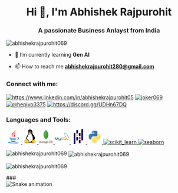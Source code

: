 <h1 align="center">Hi 👋, I'm Abhishek Rajpurohit</h1>
<h3 align="center">A passionate Business Anlayst from India</h3>

<p align="left"> <img src="https://komarev.com/ghpvc/?username=abhishekrajpurohit069&label=Profile%20views&color=0e75b6&style=flat" alt="abhishekrajpurohit069" /> </p>

- 🌱 I’m currently learning **Gen AI**

- 📫 How to reach me **abhishekrajpurohit280@gmail.com**

<h3 align="left">Connect with me:</h3>
<p align="left">
<a href="https://linkedin.com/in/https://www.linkedin.com/in/abhishekrajpurohit05" target="blank"><img align="center" src="https://raw.githubusercontent.com/rahuldkjain/github-profile-readme-generator/master/src/images/icons/Social/linked-in-alt.svg" alt="https://www.linkedin.com/in/abhishekrajpurohit05" height="30" width="40" /></a>
<a href="https://kaggle.com/joker069" target="blank"><img align="center" src="https://raw.githubusercontent.com/rahuldkjain/github-profile-readme-generator/master/src/images/icons/Social/kaggle.svg" alt="joker069" height="30" width="40" /></a>
<a href="https://www.hackerrank.com/@hepivo3375" target="blank"><img align="center" src="https://raw.githubusercontent.com/rahuldkjain/github-profile-readme-generator/master/src/images/icons/Social/hackerrank.svg" alt="@hepivo3375" height="30" width="40" /></a>
<a href="https://discord.gg/https://discord.gg/UDHn67DQ" target="blank"><img align="center" src="https://raw.githubusercontent.com/rahuldkjain/github-profile-readme-generator/master/src/images/icons/Social/discord.svg" alt="https://discord.gg/UDHn67DQ" height="30" width="40" /></a>
</p>

<h3 align="left">Languages and Tools:</h3>
<p align="left"> <a href="https://www.java.com" target="_blank" rel="noreferrer"> <img src="https://raw.githubusercontent.com/devicons/devicon/master/icons/java/java-original.svg" alt="java" width="40" height="40"/> </a> <a href="https://www.linux.org/" target="_blank" rel="noreferrer"> <img src="https://raw.githubusercontent.com/devicons/devicon/master/icons/linux/linux-original.svg" alt="linux" width="40" height="40"/> </a> <a href="https://www.mongodb.com/" target="_blank" rel="noreferrer"> <img src="https://raw.githubusercontent.com/devicons/devicon/master/icons/mongodb/mongodb-original-wordmark.svg" alt="mongodb" width="40" height="40"/> </a> <a href="https://www.mysql.com/" target="_blank" rel="noreferrer"> <img src="https://raw.githubusercontent.com/devicons/devicon/master/icons/mysql/mysql-original-wordmark.svg" alt="mysql" width="40" height="40"/> </a> <a href="https://pandas.pydata.org/" target="_blank" rel="noreferrer"> <img src="https://raw.githubusercontent.com/devicons/devicon/2ae2a900d2f041da66e950e4d48052658d850630/icons/pandas/pandas-original.svg" alt="pandas" width="40" height="40"/> </a> <a href="https://www.python.org" target="_blank" rel="noreferrer"> <img src="https://raw.githubusercontent.com/devicons/devicon/master/icons/python/python-original.svg" alt="python" width="40" height="40"/> </a> <a href="https://scikit-learn.org/" target="_blank" rel="noreferrer"> <img src="https://upload.wikimedia.org/wikipedia/commons/0/05/Scikit_learn_logo_small.svg" alt="scikit_learn" width="40" height="40"/> </a> <a href="https://seaborn.pydata.org/" target="_blank" rel="noreferrer"> <img src="https://seaborn.pydata.org/_images/logo-mark-lightbg.svg" alt="seaborn" width="40" height="40"/> </a> </p>

<p><img align="left" src="https://github-readme-stats.vercel.app/api/top-langs?username=abhishekrajpurohit069&show_icons=true&locale=en&layout=compact" alt="abhishekrajpurohit069" /></p>

<p>&nbsp;<img align="center" src="https://github-readme-stats.vercel.app/api?username=abhishekrajpurohit069&show_icons=true&locale=en" alt="abhishekrajpurohit069" /></p>

<p><img align="center" src="https://github-readme-streak-stats.herokuapp.com/?user=abhishekrajpurohit069&" alt="abhishekrajpurohit069" /></p>
###

<br clear="both">

<img src="https://raw.githubusercontent.com/maurodesouza/maurodesouza/output/snake.svg" alt="Snake animation" />

###

